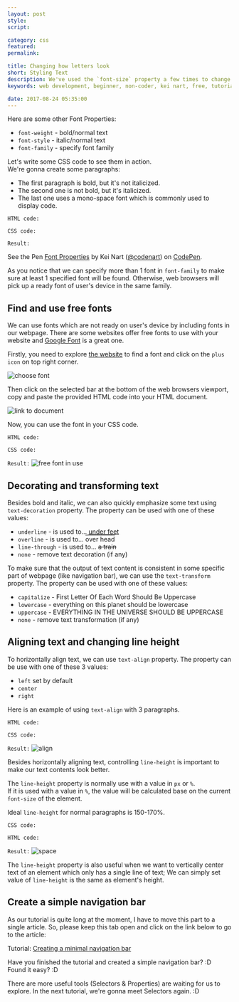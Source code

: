 ```yaml
---
layout: post
style:
script:

category: css
featured:
permalink:

title: Changing how letters look
short: Styling Text
description: We've used the `font-size` property a few times to change size of text contents. <br>Let's take a quick look at some basic Text Styling Properties. <br>Later, we'll create a simple navigation bar.
keywords: web development, beginner, non-coder, kei nart, free, tutorial, coding, programming, code nart, html, css, styling text, font-family, font-size, font-weight, font-style, text-align, line-height

date: 2017-08-24 05:35:00
---
```


Here are some other Font Properties:

- `font-weight` - bold/normal text
- `font-style` - italic/normal text
- `font-family` - specify font family

Let's write some CSS code to see them in action.  
We're gonna create some paragraphs:

- The first paragraph is bold, but it's not italicized.
- The second one is not bold, but it's italicized.
- The last one uses a mono-space font which is commonly used to display code.

`HTML code:`
<script src="https://gist.github.com/codenart/2ff6e9a6e50c1ae3971b189669d1644e.js"></script>

`CSS code:`
<script src="https://gist.github.com/codenart/5174a3366ddd82b22d7145011dcb011a.js"></script>

`Result:`

<p data-height="500" data-theme-id="light" data-slug-hash="pWgmRX"
   data-default-tab="result" data-user="codenart" data-embed-version="2"
   data-pen-title="Font Properties" class="codepen">
   See the Pen <a href="https://codepen.io/codenart/pen/pWgmRX/">Font Properties</a>
   by Kei Nart (<a href="https://codepen.io/codenart">@codenart</a>) on
   <a href="https://codepen.io">CodePen</a>.
</p>
<script async src="https://production-assets.codepen.io/assets/embed/ei.js"></script>

As you notice that we can specify more than 1 font in `font-family` to make sure
at least 1 specified font will be found. Otherwise, web browsers will pick up a
ready font of user's device in the same family.

## Find and use free fonts

We can use fonts which are not ready on user's device by including fonts in our
webpage. There are some websites offer free fonts to use with your website and
[Google Font](https://fonts.google.com/ "ext") is a great one.

Firstly, you need to explore [the website](https://fonts.google.com/ "ext") to
find a font and click on the `plus icon` on top right corner.

![choose font](/images/css/8/find.jpg)

Then click on the selected bar at the bottom of the web browsers viewport, copy
and paste the provided HTML code into your HTML document.

![link to document](/images/css/8/link.jpg)

Now, you can use the font in your CSS code.

`HTML code:`
<script src="https://gist.github.com/codenart/3e1d601ebd392166fcf253b82c5f5db9.js">
</script>

`CSS code:`
<script src="https://gist.github.com/codenart/200754ba827b5e91ae45f02f742c1dd8.js">
</script>

`Result:`
![free font in use](/images/css/8/freefont.jpg)

## Decorating and transforming text

Besides bold and italic, we can also quickly emphasize some text using
`text-decoration` property. The property can be used with one of these values:

- `underline` - is used to... <span style="text-decoration: underline">under feet</span>
- `overline` - is used to... <span style="text-decoration: overline">over head</span>
- `line-through` - is used to... <span style="text-decoration: line-through">a train</span>
- `none` - remove text decoration (if any)

To make sure that the output of text content is consistent in some specific part
of webpage (like navigation bar), we can use the `text-transform` property. The
property can be used with one of these values:

- `capitalize` - <span style="text-transform: capitalize">first letter of each word should be uppercase</span>
- `lowercase` - <span style="text-transform: lowercase">everything on this planet should be lowercase</span>
- `uppercase` - <span style="text-transform: uppercase">everything in the universe should be uppercase</span>
- `none` - remove text transformation (if any)

## Aligning text and changing line height

To horizontally align text, we can use `text-align` property. The property can
be use with one of these 3 values:

- `left` set by default
- `center`
- `right`

Here is an example of using `text-align` with 3 paragraphs.

`HTML code:`
<script src="https://gist.github.com/codenart/7b75fdbe1fb6001b1ac714cd4660b805.js"></script>

`CSS code:`
<script src="https://gist.github.com/codenart/fc5904f2f6092c1452c0af247eeb5196.js"></script>

`Result:`
![align](/images/css/8/align.jpg)

Besides horizontally aligning text, controlling `line-height` is important to
make our text contents look better.  

The `line-height` property is normally use with a value in `px` or `%`.  
If it is used with a value in `%`, the value will be calculated base on the
current `font-size` of the element.

Ideal `line-height` for normal paragraphs is 150-170%.  

`CSS code:`
<script src="https://gist.github.com/codenart/899634f6c687f81167242d35fdb7878a.js"></script>

`HTML code:`
<script src="https://gist.github.com/codenart/e86e2c809ad915aa1a08d4ff293c1170.js"></script>

`Result:`
![space](/images/css/8/space.jpg)

The `line-height` property is also useful when we want to vertically center text
of an element which only has a single line of text; We can simply set value of
`line-height` is the same as element's height.

## Create a simple navigation bar

As our tutorial is quite long at the moment, I have to move this part to a
single article. So, please keep this tab open and click on the link below to
go to the article:

Tutorial:
[Creating a minimal navigation bar](http://codenart.github.io/sample/2017/09/03/sample-1-simple-navbar.html "ext")

Have you finished the tutorial and created a simple navigation bar? :D  
Found it easy? :D  

There are more useful tools (Selectors & Properties) are waiting for us to explore.
In the next tutorial, we're gonna meet Selectors again. :D
